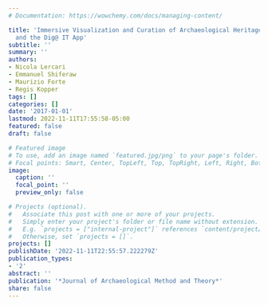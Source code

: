 ```yaml
---
# Documentation: https://wowchemy.com/docs/managing-content/

title: 'Immersive Visualization and Curation of Archaeological Heritage Data: Çatalhöyük
  and the Dig@ IT App'
subtitle: ''
summary: ''
authors:
- Nicola Lercari
- Emmanuel Shiferaw
- Maurizio Forte
- Regis Kopper
tags: []
categories: []
date: '2017-01-01'
lastmod: 2022-11-11T17:55:58-05:00
featured: false
draft: false

# Featured image
# To use, add an image named `featured.jpg/png` to your page's folder.
# Focal points: Smart, Center, TopLeft, Top, TopRight, Left, Right, BottomLeft, Bottom, BottomRight.
image:
  caption: ''
  focal_point: ''
  preview_only: false

# Projects (optional).
#   Associate this post with one or more of your projects.
#   Simply enter your project's folder or file name without extension.
#   E.g. `projects = ["internal-project"]` references `content/project/deep-learning/index.md`.
#   Otherwise, set `projects = []`.
projects: []
publishDate: '2022-11-11T22:55:57.222279Z'
publication_types:
- '2'
abstract: ''
publication: '*Journal of Archaeological Method and Theory*'
share: false
---
```

